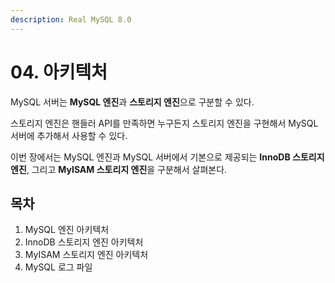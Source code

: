 ```yaml
---
description: Real MySQL 8.0
---
```


# 04. 아키텍처

MySQL 서버는 **MySQL 엔진**과 **스토리지 엔진**으로 구분할 수 있다.

스토리지 엔진은 핸들러 API를 만족하면 누구든지 스토리지 엔진을 구현해서 MySQL 서버에 추가해서 사용할 수 있다.

이번 장에서는 MySQL 엔진과 MySQL 서버에서 기본으로 제공되는 **InnoDB 스토리지 엔진**, 그리고 **MyISAM 스토리지 엔진**을 구분해서 살펴본다.

## 목차

1. MySQL 엔진 아키텍처
2. InnoDB 스토리지 엔진 아키텍처
3. MyISAM 스토리지 엔진 아키텍처
4. MySQL 로그 파일
